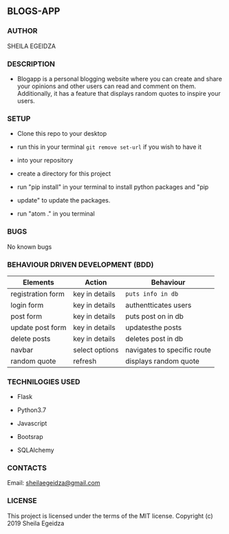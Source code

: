 ## BLOGS-APP

### AUTHOR 

SHEILA EGEIDZA

### DESCRIPTION

* Blogapp is a personal blogging website where you can create and share your opinions and other users can read and comment on them. Additionally, it has a feature that displays random quotes to inspire your users.

### SETUP

* Clone this repo to your desktop

* run this in your terminal <code>git remove set-url</code> if you wish to have it 

* into your repository

* create a directory for this project

* run "pip install" in your terminal to install python packages and "pip 

* update" to update the packages.

* run "atom ." in you terminal

### BUGS

No known bugs

### BEHAVIOUR DRIVEN DEVELOPMENT (BDD)

<table>
    <thead>
      <tr>
        <th>Elements</th>
        <th>Action</th>
        <th>Behaviour</th>
      </tr>
    </thead>
    <tbody>
        <tr>
            <td>registration form</td>
            <td>key in details</td>
            <td><code>puts info in db</code></td>
        </tr>
        <tr>
            <td>login form</td>
            <td>key in details</td>
            <td>authentticates users</td>
        </tr>
        <tr>
            <td>post form</td>
            <td>key in details</td>
            <td>puts post on in db</td>
        </tr>
        <tr>
            <td>update post form</td>
            <td>key in details</td>
            <td>updatesthe posts</td>
        </tr>
        <tr>
            <td>delete posts</td>
            <td>key in details</td>
            <td>deletes post in db</td>
        </tr>
        <tr>
            <td>navbar</td>
            <td>select options</td>
            <td>navigates to specific route</td>
        </tr>
        <tr>
            <td>random quote</td>
            <td>refresh</td>
            <td>displays random quote</td>
        </tr>
  </table>

  ### TECHNILOGIES USED

  * Flask

  * Python3.7

  * Javascript

  * Bootsrap

  * SQLAlchemy

  ### CONTACTS

  Email: sheilaegeidza@gmail.com

  ### LICENSE

  This project is licensed under the terms of the MIT license. Copyright (c) 2019 Sheila Egeidza

